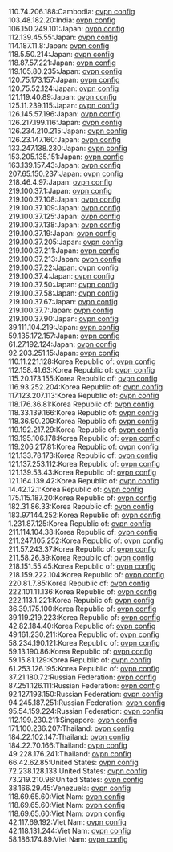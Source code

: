 110.74.206.188:Cambodia: [ovpn config](vpn/110_74_206_188.ovpn)  
103.48.182.20:India: [ovpn config](vpn/103_48_182_20.ovpn)  
106.150.249.101:Japan: [ovpn config](vpn/106_150_249_101.ovpn)  
112.139.45.55:Japan: [ovpn config](vpn/112_139_45_55.ovpn)  
114.187.11.8:Japan: [ovpn config](vpn/114_187_11_8.ovpn)  
118.5.50.214:Japan: [ovpn config](vpn/118_5_50_214.ovpn)  
118.87.57.221:Japan: [ovpn config](vpn/118_87_57_221.ovpn)  
119.105.80.235:Japan: [ovpn config](vpn/119_105_80_235.ovpn)  
120.75.173.157:Japan: [ovpn config](vpn/120_75_173_157.ovpn)  
120.75.52.124:Japan: [ovpn config](vpn/120_75_52_124.ovpn)  
121.119.40.89:Japan: [ovpn config](vpn/121_119_40_89.ovpn)  
125.11.239.115:Japan: [ovpn config](vpn/125_11_239_115.ovpn)  
126.145.57.196:Japan: [ovpn config](vpn/126_145_57_196.ovpn)  
126.217.199.116:Japan: [ovpn config](vpn/126_217_199_116.ovpn)  
126.234.210.215:Japan: [ovpn config](vpn/126_234_210_215.ovpn)  
126.23.147.160:Japan: [ovpn config](vpn/126_23_147_160.ovpn)  
133.247.138.230:Japan: [ovpn config](vpn/133_247_138_230.ovpn)  
153.205.135.151:Japan: [ovpn config](vpn/153_205_135_151.ovpn)  
163.139.157.43:Japan: [ovpn config](vpn/163_139_157_43.ovpn)  
207.65.150.237:Japan: [ovpn config](vpn/207_65_150_237.ovpn)  
218.46.4.97:Japan: [ovpn config](vpn/218_46_4_97.ovpn)  
219.100.37.1:Japan: [ovpn config](vpn/219_100_37_1.ovpn)  
219.100.37.108:Japan: [ovpn config](vpn/219_100_37_108.ovpn)  
219.100.37.109:Japan: [ovpn config](vpn/219_100_37_109.ovpn)  
219.100.37.125:Japan: [ovpn config](vpn/219_100_37_125.ovpn)  
219.100.37.138:Japan: [ovpn config](vpn/219_100_37_138.ovpn)  
219.100.37.19:Japan: [ovpn config](vpn/219_100_37_19.ovpn)  
219.100.37.205:Japan: [ovpn config](vpn/219_100_37_205.ovpn)  
219.100.37.211:Japan: [ovpn config](vpn/219_100_37_211.ovpn)  
219.100.37.213:Japan: [ovpn config](vpn/219_100_37_213.ovpn)  
219.100.37.22:Japan: [ovpn config](vpn/219_100_37_22.ovpn)  
219.100.37.4:Japan: [ovpn config](vpn/219_100_37_4.ovpn)  
219.100.37.50:Japan: [ovpn config](vpn/219_100_37_50.ovpn)  
219.100.37.58:Japan: [ovpn config](vpn/219_100_37_58.ovpn)  
219.100.37.67:Japan: [ovpn config](vpn/219_100_37_67.ovpn)  
219.100.37.7:Japan: [ovpn config](vpn/219_100_37_7.ovpn)  
219.100.37.90:Japan: [ovpn config](vpn/219_100_37_90.ovpn)  
39.111.104.219:Japan: [ovpn config](vpn/39_111_104_219.ovpn)  
59.135.172.157:Japan: [ovpn config](vpn/59_135_172_157.ovpn)  
61.27.192.124:Japan: [ovpn config](vpn/61_27_192_124.ovpn)  
92.203.251.15:Japan: [ovpn config](vpn/92_203_251_15.ovpn)  
110.11.221.128:Korea Republic of: [ovpn config](vpn/110_11_221_128.ovpn)  
112.158.41.63:Korea Republic of: [ovpn config](vpn/112_158_41_63.ovpn)  
115.20.173.155:Korea Republic of: [ovpn config](vpn/115_20_173_155.ovpn)  
116.93.252.204:Korea Republic of: [ovpn config](vpn/116_93_252_204.ovpn)  
117.123.207.113:Korea Republic of: [ovpn config](vpn/117_123_207_113.ovpn)  
118.176.36.81:Korea Republic of: [ovpn config](vpn/118_176_36_81.ovpn)  
118.33.139.166:Korea Republic of: [ovpn config](vpn/118_33_139_166.ovpn)  
118.36.90.209:Korea Republic of: [ovpn config](vpn/118_36_90_209.ovpn)  
119.192.217.29:Korea Republic of: [ovpn config](vpn/119_192_217_29.ovpn)  
119.195.106.178:Korea Republic of: [ovpn config](vpn/119_195_106_178.ovpn)  
119.206.217.81:Korea Republic of: [ovpn config](vpn/119_206_217_81.ovpn)  
121.133.78.173:Korea Republic of: [ovpn config](vpn/121_133_78_173.ovpn)  
121.137.253.112:Korea Republic of: [ovpn config](vpn/121_137_253_112.ovpn)  
121.139.53.43:Korea Republic of: [ovpn config](vpn/121_139_53_43.ovpn)  
121.164.139.42:Korea Republic of: [ovpn config](vpn/121_164_139_42.ovpn)  
14.42.12.1:Korea Republic of: [ovpn config](vpn/14_42_12_1.ovpn)  
175.115.187.20:Korea Republic of: [ovpn config](vpn/175_115_187_20.ovpn)  
182.31.86.33:Korea Republic of: [ovpn config](vpn/182_31_86_33.ovpn)  
183.97.144.252:Korea Republic of: [ovpn config](vpn/183_97_144_252.ovpn)  
1.231.87.125:Korea Republic of: [ovpn config](vpn/1_231_87_125.ovpn)  
211.114.104.38:Korea Republic of: [ovpn config](vpn/211_114_104_38.ovpn)  
211.247.105.252:Korea Republic of: [ovpn config](vpn/211_247_105_252.ovpn)  
211.57.243.37:Korea Republic of: [ovpn config](vpn/211_57_243_37.ovpn)  
211.58.26.39:Korea Republic of: [ovpn config](vpn/211_58_26_39.ovpn)  
218.151.55.45:Korea Republic of: [ovpn config](vpn/218_151_55_45.ovpn)  
218.159.222.104:Korea Republic of: [ovpn config](vpn/218_159_222_104.ovpn)  
220.81.7.85:Korea Republic of: [ovpn config](vpn/220_81_7_85.ovpn)  
222.101.11.136:Korea Republic of: [ovpn config](vpn/222_101_11_136.ovpn)  
222.113.1.221:Korea Republic of: [ovpn config](vpn/222_113_1_221.ovpn)  
36.39.175.100:Korea Republic of: [ovpn config](vpn/36_39_175_100.ovpn)  
39.119.219.223:Korea Republic of: [ovpn config](vpn/39_119_219_223.ovpn)  
42.82.184.40:Korea Republic of: [ovpn config](vpn/42_82_184_40.ovpn)  
49.161.230.211:Korea Republic of: [ovpn config](vpn/49_161_230_211.ovpn)  
58.234.190.121:Korea Republic of: [ovpn config](vpn/58_234_190_121.ovpn)  
59.13.190.86:Korea Republic of: [ovpn config](vpn/59_13_190_86.ovpn)  
59.15.81.129:Korea Republic of: [ovpn config](vpn/59_15_81_129.ovpn)  
61.253.126.195:Korea Republic of: [ovpn config](vpn/61_253_126_195.ovpn)  
37.21.180.72:Russian Federation: [ovpn config](vpn/37_21_180_72.ovpn)  
87.251.126.111:Russian Federation: [ovpn config](vpn/87_251_126_111.ovpn)  
92.127.193.150:Russian Federation: [ovpn config](vpn/92_127_193_150.ovpn)  
94.245.187.251:Russian Federation: [ovpn config](vpn/94_245_187_251.ovpn)  
95.54.159.224:Russian Federation: [ovpn config](vpn/95_54_159_224.ovpn)  
112.199.230.211:Singapore: [ovpn config](vpn/112_199_230_211.ovpn)  
171.100.236.207:Thailand: [ovpn config](vpn/171_100_236_207.ovpn)  
184.22.102.147:Thailand: [ovpn config](vpn/184_22_102_147.ovpn)  
184.22.70.166:Thailand: [ovpn config](vpn/184_22_70_166.ovpn)  
49.228.176.241:Thailand: [ovpn config](vpn/49_228_176_241.ovpn)  
66.42.62.85:United States: [ovpn config](vpn/66_42_62_85.ovpn)  
72.238.128.133:United States: [ovpn config](vpn/72_238_128_133.ovpn)  
73.219.210.96:United States: [ovpn config](vpn/73_219_210_96.ovpn)  
38.166.29.45:Venezuela: [ovpn config](vpn/38_166_29_45.ovpn)  
118.69.65.60:Viet Nam: [ovpn config](vpn/118_69_65_60.ovpn)  
118.69.65.60:Viet Nam: [ovpn config](vpn/118_69_65_60.ovpn)  
118.69.65.60:Viet Nam: [ovpn config](vpn/118_69_65_60.ovpn)  
42.117.69.192:Viet Nam: [ovpn config](vpn/42_117_69_192.ovpn)  
42.118.131.244:Viet Nam: [ovpn config](vpn/42_118_131_244.ovpn)  
58.186.174.89:Viet Nam: [ovpn config](vpn/58_186_174_89.ovpn)  
